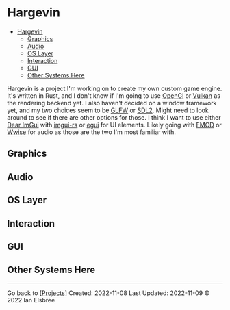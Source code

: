 # Hargevin

- [Hargevin](#hargevin)
  - [Graphics](#graphics)
  - [Audio](#audio)
  - [OS Layer](#os-layer)
  - [Interaction](#interaction)
  - [GUI](#gui)
  - [Other Systems Here](#other-systems-here)

Hargevin is a project I'm working on to create my own custom game engine. It's written in Rust, and I don't know if I'm going to use [OpenGl](https://www.opengl.org/) or [Vulkan](https://www.vulkan.org/) as the rendering backend yet.
I also haven't decided on a window framework yet, and my two choices seem to be [GLFW](https://www.glfw.org/) or [SDL2](https://www.libsdl.org/). Might need to look around to see if there are other options for those.
I think I want to use either [Dear ImGui](https://github.com/ocornut/imgui) with [imgui-rs](https://crates.io/crates/imgui) or [egui](https://crates.io/crates/egui) for UI elements.
Likely going with [FMOD](http://studio.fmod.com/) or [Wwise](https://www.audiokinetic.com/en/products/wwise/) for audio as those are the two I'm most familiar with.

## Graphics

## Audio

## OS Layer

## Interaction

## GUI

## Other Systems Here

---
Go back to [[Projects]]
Created: 2022-11-08
Last Updated: 2022-11-09
© 2022 Ian Elsbree

[//begin]: # "Autogenerated link references for markdown compatibility"
[Projects]: Projects "Projects"
[//end]: # "Autogenerated link references"
